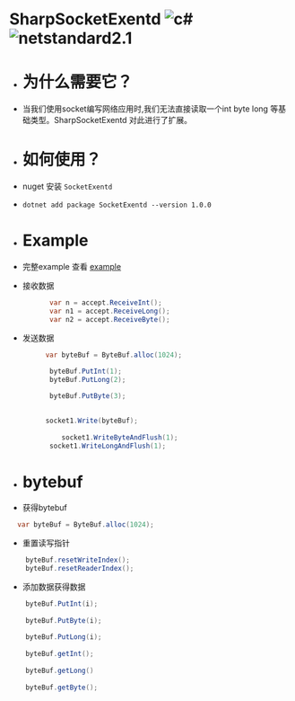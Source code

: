 # SharpSocketExentd ![c#](https://img.shields.io/badge/c%23-8.0-red) ![netstandard2.1](https://img.shields.io/badge/netstandard-2.1-blue)

  
  - # 为什么需要它？
  - 当我们使用socket编写网络应用时,我们无法直接读取一个int byte long 等基础类型。SharpSocketExentd 对此进行了扩展。
  
  - # 如何使用？
  -  nuget 安装  ```SocketExentd ```
  - ``` dotnet add package SocketExentd --version 1.0.0 ```
  - # Example
  - 完整example 查看 [example](https://github.com/adminoryuan/SharpSocketExentd/blob/master/TestExentd/Example.cs)
  
  - 接收数据
  ``` c# 
            var n = accept.ReceiveInt();
            var n1 = accept.ReceiveLong();
            var n2 = accept.ReceiveByte();
  ```
  - 发送数据
  ```c#
           var byteBuf = ByteBuf.alloc(1024);
            
            byteBuf.PutInt(1);
            byteBuf.PutLong(2);

            byteBuf.PutByte(3);

            
           socket1.Write(byteBuf);
           
               socket1.WriteByteAndFlush(1);
            socket1.WriteLongAndFlush(1);
  ```
  - # bytebuf
  - 获得bytebuf
  ``` c#
    var byteBuf = ByteBuf.alloc(1024);
  ```
  - 重置读写指针
  ```c#
      byteBuf.resetWriteIndex();
      byteBuf.resetReaderIndex();
  ```
  - 添加数据获得数据
  ```c#
      byteBuf.PutInt(i);
      
      byteBuf.PutByte(i);
      
      byteBuf.PutLong(i);
      
      byteBuf.getInt();
      
      byteBuf.getLong()
      
      byteBuf.getByte();
      
      
  ```
    
